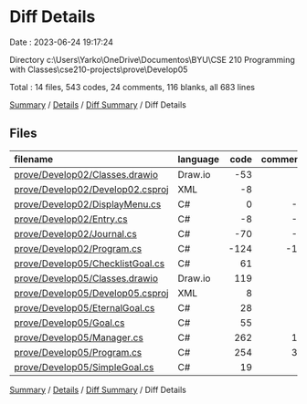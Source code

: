# Diff Details

Date : 2023-06-24 19:17:24

Directory c:\\Users\\Yarko\\OneDrive\\Documentos\\BYU\\CSE 210 Programming with Classes\\cse210-projects\\prove\\Develop05

Total : 14 files,  543 codes, 24 comments, 116 blanks, all 683 lines

[Summary](results.md) / [Details](details.md) / [Diff Summary](diff.md) / Diff Details

## Files
| filename | language | code | comment | blank | total |
| :--- | :--- | ---: | ---: | ---: | ---: |
| [prove/Develop02/Classes.drawio](/prove/Develop02/Classes.drawio) | Draw.io | -53 | 0 | 0 | -53 |
| [prove/Develop02/Develop02.csproj](/prove/Develop02/Develop02.csproj) | XML | -8 | 0 | -4 | -12 |
| [prove/Develop02/DisplayMenu.cs](/prove/Develop02/DisplayMenu.cs) | C# | 0 | -9 | -3 | -12 |
| [prove/Develop02/Entry.cs](/prove/Develop02/Entry.cs) | C# | -8 | -1 | -3 | -12 |
| [prove/Develop02/Journal.cs](/prove/Develop02/Journal.cs) | C# | -70 | -2 | -17 | -89 |
| [prove/Develop02/Program.cs](/prove/Develop02/Program.cs) | C# | -124 | -17 | -18 | -159 |
| [prove/Develop05/ChecklistGoal.cs](/prove/Develop05/ChecklistGoal.cs) | C# | 61 | 0 | 12 | 73 |
| [prove/Develop05/Classes.drawio](/prove/Develop05/Classes.drawio) | Draw.io | 119 | 0 | 0 | 119 |
| [prove/Develop05/Develop05.csproj](/prove/Develop05/Develop05.csproj) | XML | 8 | 0 | 4 | 12 |
| [prove/Develop05/EternalGoal.cs](/prove/Develop05/EternalGoal.cs) | C# | 28 | 0 | 9 | 37 |
| [prove/Develop05/Goal.cs](/prove/Develop05/Goal.cs) | C# | 55 | 0 | 20 | 75 |
| [prove/Develop05/Manager.cs](/prove/Develop05/Manager.cs) | C# | 262 | 16 | 56 | 334 |
| [prove/Develop05/Program.cs](/prove/Develop05/Program.cs) | C# | 254 | 37 | 54 | 345 |
| [prove/Develop05/SimpleGoal.cs](/prove/Develop05/SimpleGoal.cs) | C# | 19 | 0 | 6 | 25 |

[Summary](results.md) / [Details](details.md) / [Diff Summary](diff.md) / Diff Details